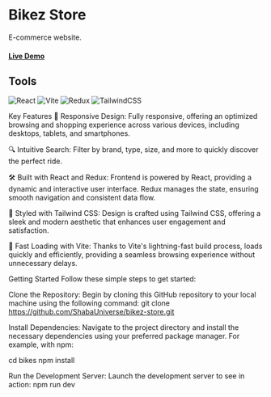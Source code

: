 # Bikez Store

E-commerce website.
#### [Live Demo](https://bikez-mag.netlify.app/)

## Tools

![React](https://img.shields.io/badge/react-%2320232a.svg?style=for-the-badge&logo=react&logoColor=%2361DAFB) ![Vite](https://img.shields.io/badge/vite-%23646CFF.svg?style=for-the-badge&logo=vite&logoColor=white) ![Redux](https://img.shields.io/badge/redux-%23593d88.svg?style=for-the-badge&logo=redux&logoColor=white) ![TailwindCSS](https://img.shields.io/badge/tailwindcss-%2338B2AC.svg?style=for-the-badge&logo=tailwind-css&logoColor=white)

Key Features
📱 Responsive Design: Fully responsive, offering an optimized browsing and shopping experience across various devices, including desktops, tablets, and smartphones.

🔍 Intuitive Search: Filter by brand, type, size, and more to quickly discover the perfect ride.

🛠️ Built with React and Redux: Frontend is powered by React, providing a dynamic and interactive user interface. Redux manages the state, ensuring smooth navigation and consistent data flow.

🎨 Styled with Tailwind CSS: Design is crafted using Tailwind CSS, offering a sleek and modern aesthetic that enhances user engagement and satisfaction.

🚀 Fast Loading with Vite: Thanks to Vite's lightning-fast build process, loads quickly and efficiently, providing a seamless browsing experience without unnecessary delays.

Getting Started
Follow these simple steps to get started:

Clone the Repository: Begin by cloning this GitHub repository to your local machine using the following command:
git clone https://github.com/ShabaUniverse/bikez-store.git

Install Dependencies: Navigate to the project directory and install the necessary dependencies using your preferred package manager. For example, with npm:

cd bikes
npm install

Run the Development Server: Launch the development server to see in action: 
npm run dev
